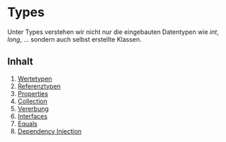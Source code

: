 # Types

Unter Types verstehen wir nicht nur die eingebauten Datentypen wie *int*, *long*, ... sondern
auch selbst erstellte Klassen.

## Inhalt

1. [Wertetypen](01_ValueTypes.md)
1. [Referenztypen](02_ReferenceTypes.md)
1. [Properties](03_Properties.md)
1. [Collection](04_Collections.md)
1. [Vererbung](05_Vererbung.md)
1. [Interfaces](06_Interfaces.md)
1. [Equals](07_Equality.md)
1. [Dependency Injection](08_DependencyInjection.md)

